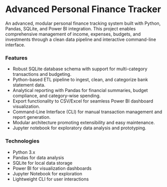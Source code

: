 # Advanced Personal Finance Tracker
An advanced, modular personal finance tracking system built with Python, Pandas, SQLite, and Power BI integration. This project enables comprehensive management of income, expenses, budgets, and investments through a clean data pipeline and interactive command-line interface.

### Features
- Robust SQLite database schema with support for multi-category transactions and budgeting.
- Python-based ETL pipeline to ingest, clean, and categorize bank statement data.
- Analytical reporting with Pandas for financial summaries, budget compliance, and category-wise spending.
- Export functionality to CSV/Excel for seamless Power BI dashboard visualization.
- Command-Line Interface (CLI) for manual transaction management and report generation.
- Modular architecture promoting extensibility and easy maintenance.
- Jupyter notebook for exploratory data analysis and prototyping.

### Technologies
- Python 3.x
- Pandas for data analysis
- SQLite for local data storage
- Power BI for visualization dashboards
- Jupyter Notebook for exploration
- Lightweight CLI for user interactions

